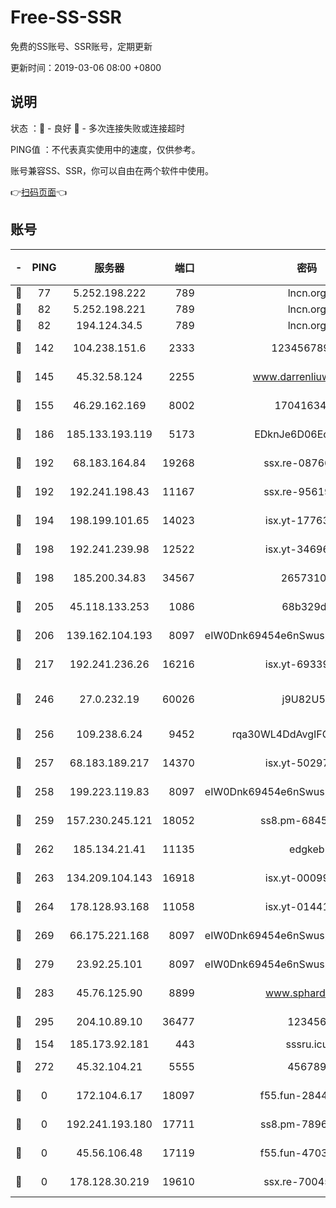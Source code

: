 # Free-SS-SSR

免费的SS账号、SSR账号，定期更新

更新时间：2019-03-06 08:00 +0800

## 说明

状态     ：🙂 - 良好 🙁 - 多次连接失败或连接超时

PING值   ：不代表真实使用中的速度，仅供参考。

账号兼容SS、SSR，你可以自由在两个软件中使用。

👉[扫码页面](https://liesauer.github.io/free-ss-ssr.github.io/)👈

## 账号

|-|PING|服务器|端口|密码|加密方式|区域|
|:----:|:----:|:-----:|-----:|:----:|:----:|:----:|
|🙂|77|5.252.198.222|789|lncn.org|rc4|JP|
|🙂|82|5.252.198.221|789|lncn.org|rc4|JP|
|🙂|82|194.124.34.5|789|lncn.org|rc4|JP|
|🙂|142|104.238.151.6|2333|12345678900|aes-256-cfb|JP|
|🙂|145|45.32.58.124|2255|www.darrenliuwei.com|aes-256-cfb|JP|
|🙂|155|46.29.162.169|8002|1704163453|aes-256-cfb|RU|
|🙂|186|185.133.193.119|5173|EDknJe6D06EoWDaw|aes-256-cfb|US|
|🙂|192|68.183.164.84|19268|ssx.re-08766670|aes-256-cfb|US|
|🙂|192|192.241.198.43|11167|ssx.re-95619566|aes-256-cfb|US|
|🙂|194|198.199.101.65|14023|isx.yt-17763934|aes-256-cfb|US|
|🙂|198|192.241.239.98|12522|isx.yt-34696326|aes-256-cfb|US|
|🙂|198|185.200.34.83|34567|26573106|aes-256-cfb|US|
|🙂|205|45.118.133.253|1086|68b329da|aes-256-cfb|SG|
|🙂|206|139.162.104.193|8097|eIW0Dnk69454e6nSwuspv9DmS201tQ0D|aes-256-cfb|JP|
|🙂|217|192.241.236.26|16216|isx.yt-69339044|aes-256-cfb|US|
|🙂|246|27.0.232.19|60026|j9U82U53|xchacha20-ietf-poly1305|HK|
|🙂|256|109.238.6.24|9452|rqa30WL4DdAvgIFG6Fs3znzTa|aes-256-cfb|FR|
|🙂|257|68.183.189.217|14370|isx.yt-50297901|aes-256-cfb|SG|
|🙂|258|199.223.119.83|8097|eIW0Dnk69454e6nSwuspv9DmS201tQ0D|aes-256-cfb|US|
|🙂|259|157.230.245.121|18052|ss8.pm-68457462|aes-256-cfb|SG|
|🙂|262|185.134.21.41|11135|edgkeb|aes-256-cfb|GB|
|🙂|263|134.209.104.143|16918|isx.yt-00099040|aes-256-cfb|SG|
|🙂|264|178.128.93.168|11058|isx.yt-01441117|aes-256-cfb|SG|
|🙂|269|66.175.221.168|8097|eIW0Dnk69454e6nSwuspv9DmS201tQ0D|aes-256-cfb|US|
|🙂|279|23.92.25.101|8097|eIW0Dnk69454e6nSwuspv9DmS201tQ0D|aes-256-cfb|US|
|🙂|283|45.76.125.90|8899|www.sphard.com|aes-256-cfb|JP|
|🙂|295|204.10.89.10|36477|123456|aes-256-cfb|US|
|🙂|154|185.173.92.181|443|sssru.icu|rc4-md5|RU|
|🙂|272|45.32.104.21|5555|456789|aes-256-cfb|SG|
|🙁|0|172.104.6.17|18097|f55.fun-28441819|aes-256-cfb|US|
|🙁|0|192.241.193.180|17711|ss8.pm-78965598|aes-256-cfb|US|
|🙁|0|45.56.106.48|17119|f55.fun-47038034|aes-256-cfb|US|
|🙁|0|178.128.30.219|19610|ssx.re-70045890|aes-256-cfb|SG|
